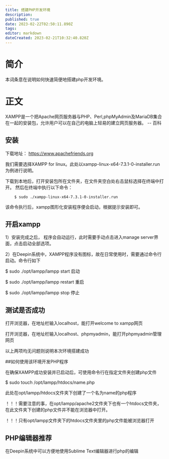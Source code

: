 ```yaml
---
title: 搭建PHP开发环境
description: 
published: true
date: 2023-02-22T02:50:11.890Z
tags: 
editor: markdown
dateCreated: 2023-02-21T10:32:40.820Z
---
```


# 简介
本词条意在说明如何快速简便地搭建php开发环境。

# 正文

XAMPP是一个把Apache网页服务器与PHP、Perl,phpMyAdmin及MariaDB集合在一起的安装包，允许用户可以在自己的电脑上轻易的建立网页服务器。  -- 百科


## 安装

下载地址： https://www.apachefriends.org

我们需要选择XAMPP for linux。此处以xampp-linux-x64-7.3.1-0-installer.run为例进行说明。

下载到本地后，打开安装包所在文件夹，在文件夹空白处右击鼠标选择在终端中打开。
然后在终端中执行以下命令：

        $ sudo ./xampp-linux-x64-7.3.1-0-installer.run
该命令执行后，xampp图形化安装程序便会启动，根据提示安装即可。

## 开启xampp

1）安装完成之后， 程序会自动运行，此时需要手动点击进入manage server界面，点击启动全部选项。

2）在Deepin系统中，XAMPP程序没有图标，故在日常使用时，需要通过命令行启动。命令行如下
    
  $ sudo ./opt/lampp/lampp start         启动
     
 $ sudo ./opt/lampp/lampp restart     重启
     
 $ sudo ./opt/lampp/lampp stop         停止

## 测试是否成功

打开浏览器，在地址栏输入localhost，能打开welcome to xampp网页

打开浏览器，在地址栏输入localhost、phpmyadmin，能打开phpmyadmin管理网页

以上两项均无问题则说明本次环境搭建成功

##如何使用该环境开发PHP程序

在确保XAMPP成功安装并已启动后，可使用命令行在指定文件夹创建php文件

   $ sudo touch /opt/lampp/htdocs/name.php

此处在opt/lampp/htdocs文件夹下创建了一个名为name的php程序

！！！需要注意的事，在opt/lampp/apache2文件夹下也有一个htdocs文件夹，在此文件夹下创建的php文件并不能在浏览器中打开。

！！！只有opt/lampp文件夹下的htdocs文件夹里的php文件能被浏览器打开

## PHP编辑器推荐

在Deepin系统中可以方便地使用Sublime Text编辑器进行php的编辑